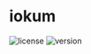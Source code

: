 # iokum

![license](https://img.shields.io/badge/License-Apache_2.0-blue.svg)
![version](https://img.shields.io/badge/Version-0.0.0-darkred.svg)

